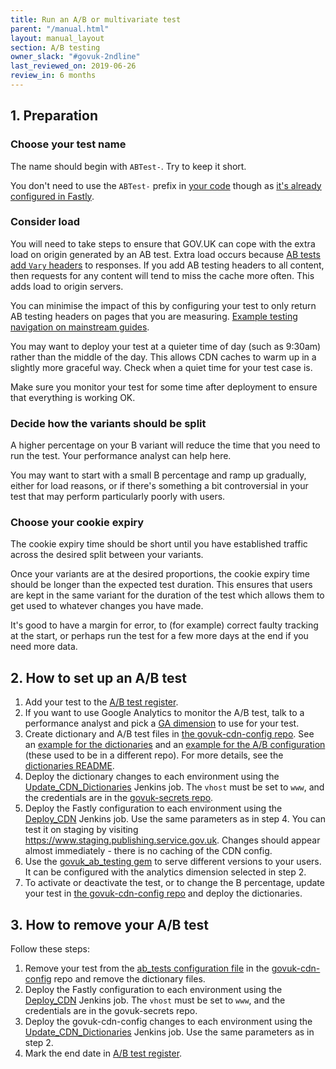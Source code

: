 ```yaml
---
title: Run an A/B or multivariate test
parent: "/manual.html"
layout: manual_layout
section: A/B testing
owner_slack: "#govuk-2ndline"
last_reviewed_on: 2019-06-26
review_in: 6 months
---
```


## 1. Preparation

### Choose your test name

The name should begin with `ABTest-`.  Try to keep it short.

You don't need to use the `ABTest-` prefix
in [your code](https://github.com/alphagov/collections/blob/54dd7d22567ec932a16c262387ae609e9cc47aae/app/controllers/concerns/taxon_pages_testable.rb#L25)
though as [it's already configured in Fastly](https://github.com/alphagov/govuk-cdn-config/blob/955dd25e6443a8fd7142cebdb60d7bee43a067b7/vcl_templates/www.vcl.erb#L348).

### Consider load

You will need to take steps to ensure that GOV.UK can cope with the extra load
on origin generated by an AB test.  Extra load occurs because [AB tests add `Vary` headers](https://github.com/alphagov/govuk_ab_testing/blob/8284cb2b2e7d504e412bd9184ddd43f874dd9b7c/lib/govuk_ab_testing/requested_variant.rb#L59)
to responses. If you add AB testing headers to all content, then requests for any
content will tend to miss the cache more often.  This adds load to origin servers.

You can minimise the impact of this by configuring your test to only return AB
testing headers on pages that you are measuring.
[Example testing navigation on mainstream guides](https://github.com/alphagov/government-frontend/blob/9ba288dd809a2246ec349c708f693ba306c69e7e/app/controllers/concerns/guide_nav_ab_testable.rb#L36).

You may want to deploy your test at a quieter time of day (such as 9:30am) rather
than the middle of the day.  This allows CDN caches to warm up in a slightly more
graceful way.  Check when a quiet time for your test case is.

Make sure you monitor your test for some time after deployment to ensure that
everything is working OK.

### Decide how the variants should be split

A higher percentage on your B variant will reduce the time that you need to run
the test.  Your performance analyst can help here.

You may want to start with a small B percentage and ramp up gradually, either for
load reasons, or if there's something a bit controversial in your test that may
perform particularly poorly with users.

### Choose your cookie expiry

The cookie expiry time should be short until you have established traffic across
the desired split between your variants.

Once your variants are at the desired proportions, the cookie expiry time should
be longer than the expected test duration.  This ensures that users are kept in
the same variant for the duration of the test which allows them to get used to
whatever changes you have made.

It's good to have a margin for error, to (for example) correct faulty tracking
at the start, or perhaps run the test for a few more days at the end if you
need more data.

## 2. How to set up an A/B test

1. Add your test to the [A/B test register][register].
1. If you want to use Google Analytics to monitor the A/B test, talk to a performance analyst and pick a [GA dimension][analytics-dimensions] to use for your test.
1. Create dictionary and A/B test files in [the govuk-cdn-config repo][govuk-cdn-config]. See an [example for the dictionaries][dictionary-config-example] and an [example for the A/B configuration][cdn-config-example] (these used to be in a different repo). For more details, see the [dictionaries README][dictionaries-readme].
1. Deploy the dictionary changes to each environment using the [Update_CDN_Dictionaries][update-cdn-dictionaries] Jenkins job. The `vhost` must be set to `www`, and the credentials are in the [govuk-secrets repo][govuk-secrets-fastly].
1. Deploy the Fastly configuration to each environment using the [Deploy_CDN][deploy-cdn] Jenkins job. Use the same parameters as in step 4. You can test it on staging by visiting <https://www.staging.publishing.service.gov.uk>. Changes should appear almost immediately - there is no caching of the CDN config.
1. Use the [govuk_ab_testing gem][govuk_ab_testing] to serve different versions to your users. It can be configured with the analytics dimension selected in step 2.
1. To activate or deactivate the test, or to change the B percentage, update your test in [the govuk-cdn-config repo][govuk-cdn-config] and deploy the dictionaries.

[analytics-dimensions]: https://gov-uk.atlassian.net/wiki/display/GOVUK/Analytics+on+GOV.UK
[govuk-secrets-fastly]: https://github.com/alphagov/govuk-secrets/blob/master/pass/2ndline/fastly/deployment_shared_account.gpg
[dictionaries-readme]: https://github.com/alphagov/govuk-cdn-config#fastly-dictionaries
[dictionary-config-example]: https://github.com/alphagov/govuk-cdn-config-secrets/commit/ba3ec923c0bb5bdf17bdaf02419ff4e049516fda
[govuk_ab_testing]: https://github.com/alphagov/govuk_ab_testing
[cdn-config-example]: https://github.com/alphagov/fastly-configure/pull/29/files

## 3. How to remove your A/B test

Follow these steps:

1. Remove your test from the [ab_tests configuration file][configuration-file] in the [govuk-cdn-config][govuk-cdn-config] repo and remove the dictionary files.
1. Deploy the Fastly configuration to each environment using the [Deploy_CDN][deploy-cdn] Jenkins job. The `vhost` must be set to `www`, and the credentials are in the govuk-secrets repo.
1. Deploy the govuk-cdn-config changes to each environment using the [Update_CDN_Dictionaries][update-cdn-dictionaries] Jenkins job. Use the same parameters as in step 2.
1. Mark the end date in [A/B test register][register].

[govuk-cdn-config]: https://github.com/alphagov/govuk-cdn-config
[configuration-file]: https://github.com/alphagov/govuk-cdn-config/blob/master/ab_tests/ab_tests.yaml
[update-cdn-dictionaries]: https://deploy.staging.publishing.service.gov.uk/job/Update_CDN_Dictionaries/
[deploy-cdn]: https://deploy.staging.publishing.service.gov.uk/job/Deploy_CDN/
[register]: https://docs.google.com/spreadsheets/d/1voQzdoGAFO9Tnvl7Xq4ahLEAyGtkeAtvTC26SxEP6rE/edit

